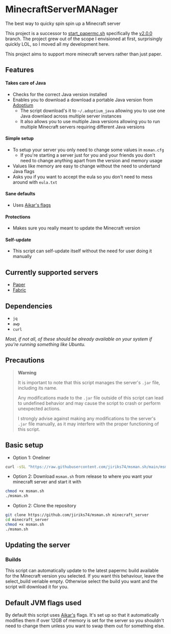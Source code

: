 # MinecraftServerMANager

The best way to quicky spin spin up a Minecraft server

This project is a successor to [start_papermc.sh](https://github.com/jiriks74/start_papermc.sh)
specifically the [v2.0.0](https://github.com/jiriks74/start_papermc.sh/tree/v2.0.0)
branch.
The project grew out of the scope I envisioned at first, surprisingly quickly LOL,
so I moved all my development here.

This project aims to support more minecraft servers rather than just paper.

## Features

#### Takes care of Java

- Checks for the correct Java version installed
- Enables you to download a download a portable Java version from [Adoptium](https://adoptium.net/)
  - The script download's it to `~/.adoptium_java` allowing you to use one
  Java downlaod across multiple server instances
  - It also allows you to use multiple Java versions allowing you to run
  multiple Minecraft servers requiring different Java versions

#### Simple setup

- To setup your server you only need to change some values in `msman.cfg`
  - If you're starting a server just for you and your friends you don't need to
  change anything apart from the version and memory usage
- Values like memory are easy to change without the need to undertand Java flags
- Asks you if you want to accept the eula so you don't need to mess around with `eula.txt`

#### Sane defaults

- Uses [Aikar's flags](#default-jvm-flags-used)

#### Protections

- Makes sure you really meant to update the Minecraft version

#### Self-update

- This script can self-update itself without the need for user doing it manually

## Currently supported servers

- [Paper](https://papermc.io/)
- [Fabric](https://fabricmc.net/use/server/)

## Dependencies

- `jq`
- `awp`
- `curl`

*Most, if not all, of these should be already available on your system if
you're running something like Ubuntu.*

## Precautions

> **Warning**
>
> It is important to note that this script manages the server's `.jar` file,
> including its name.
>
> Any modifications made to the `.jar` file outside of this script can lead to
> undefined behavior and may cause the script to crash or perform unexpected actions.
>
> I strongly advise against making any modifications to the server's `.jar` file
> manually, as it may interfere with the proper functioning of this script.

## Basic setup

- Option 1: Oneliner

```bash
curl -sSL "https://raw.githubusercontent.com/jiriks74/msman.sh/main/msman.sh" -o msman.sh && chmod +x msman.sh && ./msman.sh
```

- Option 2: Download `msman.sh` from release to where you want your minecraft
server and start it with

```bash
chmod +x msman.sh
./msman.sh
```

- Option 2: Clone the repository

```bash
git clone https://github.com/jiriks74/msman.sh minecraft_server
cd minecraft_server
chmod +x msman.sh
./msman.sh
```

## Updating the server

### Builds

This script can automatically update to the latest papermc build available for
the Minecraft version you selected.
If you want this behaviour, leave the select_build veriable empty.
Otherwise select the build you want and the script will download it for you.

## Default JVM flags used

By default this script uses [Aikar's](https://docs.papermc.io/paper/aikars-flags)
flags.
It's set up so that it automatically modifies them if over 12GB of memory
is set for the server so you shouldn't need to change them unless you
want to swap them out for something else.
